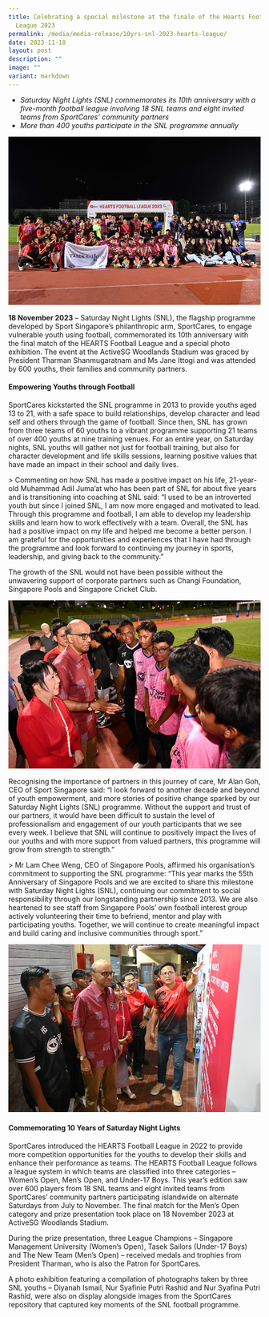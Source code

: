 ```yaml
---
title: Celebrating a special milestone at the finale of the Hearts Football
  League 2023
permalink: /media/media-release/10yrs-snl-2023-hearts-league/
date: 2023-11-18
layout: post
description: ""
image: ""
variant: markdown
---
```

* *Saturday Night Lights (SNL) commemorates its 10th anniversary with a five-month football league involving 18 SNL teams and eight invited teams from SportCares’ community partners*
*  *More than 400 youths participate in the SNL programme annually*

![](/images/MSD_9504.JPG)

**18 November 2023** – Saturday Night Lights (SNL), the flagship programme developed by Sport Singapore’s philanthropic arm, SportCares, to engage vulnerable youth using football, commemorated its 10th anniversary with the final match of the HEARTS Football League and a special photo exhibition. The event at the ActiveSG Woodlands Stadium was graced by President Tharman Shanmugaratnam and Ms Jane Ittogi and was attended by 600 youths, their families and community partners.

#### Empowering Youths through Football <br>   
SportCares kickstarted the SNL programme in 2013 to provide youths aged 13 to 21, with a safe space to build relationships, develop character and lead self and others through the game of football. Since then, SNL has grown from three teams of 60 youths to a vibrant programme supporting 21 teams of over 400 youths at nine training venues. For an entire year, on Saturday nights, SNL youths will gather not just for football training, but also for character development and life skills sessions, learning positive values that have made an impact in their school and daily lives.

&gt; Commenting on how SNL has made a positive impact on his life, 21-year-old Muhammad Adil Juma’at who has been part of SNL for about five years and is transitioning into coaching at SNL said: “I used to be an introverted youth but since I joined SNL, I am now more engaged and motivated to lead. Through this programme and football, I am able to develop my leadership skills and learn how to work effectively with a team. Overall, the SNL has had a positive impact on my life and helped me become a better person. I am grateful for the opportunities and experiences that I have had through the programme and look forward to continuing my journey in sports, leadership, and giving back to the community.”&nbsp;&nbsp;&nbsp;&nbsp;&nbsp; &nbsp;&nbsp;&nbsp;&nbsp;&nbsp;&nbsp;&nbsp;&nbsp;&nbsp;&nbsp;&nbsp;&nbsp;&nbsp;&nbsp;&nbsp;&nbsp;&nbsp;&nbsp;&nbsp;&nbsp;&nbsp;&nbsp;&nbsp;

The growth of the SNL would not have been possible without the unwavering support of corporate partners such as Changi Foundation, Singapore Pools and Singapore Cricket Club.

![](/images/DSC_8662.JPG)

Recognising the importance of partners in this journey of care, Mr Alan Goh, CEO of Sport Singapore said: “I look forward to another decade and beyond of youth empowerment, and more stories of positive change sparked by our Saturday Night Lights (SNL) programme. Without the support and trust of our partners, it would have been difficult to sustain the level of professionalism and engagement of our youth participants that we see every week. I believe that SNL will continue to positively impact the lives of our youths and with more support from valued partners, this programme will grow from strength to strength.”

&gt; Mr Lam Chee Weng, CEO of Singapore Pools, affirmed his organisation’s commitment to supporting the SNL programme: “This year marks the 55th Anniversary of Singapore Pools and we are excited to share this milestone with Saturday Night Lights (SNL), continuing our commitment to social responsibility through our longstanding partnership since 2013. We are also heartened to see staff from Singapore Pools’ own football interest group actively volunteering their time to befriend, mentor and play with participating youths. Together, we will continue to create meaningful impact and build caring and inclusive communities through sport.”

![](/images/DSC_8386.JPG)


#### Commemorating 10 Years of Saturday Night Lights

SportCares introduced the HEARTS Football League in 2022 to provide more competition opportunities for the youths to develop their skills and enhance their performance as teams. The HEARTS Football League follows a league system in which teams are classified into three categories – Women’s Open, Men’s Open, and Under-17 Boys. This year’s edition saw over 600 players from 18 SNL teams and eight invited teams from SportCares’ community partners participating islandwide on alternate Saturdays from July to November. The final match for the Men’s Open category and prize presentation took place on 18 November 2023 at ActiveSG Woodlands Stadium.

During the prize presentation, three League Champions – Singapore Management University (Women’s Open), Tasek Sailors (Under-17 Boys) and The New Team (Men’s Open) – received medals and trophies from President Tharman, who is also the Patron for SportCares.

A photo exhibition featuring a compilation of photographs taken by three SNL youths – Diyanah Ismail, Nur Syafinie Putri Rashid and Nur Syafina Putri Rashid, were also on display alongside images from the SportCares repository that captured key moments of the SNL football programme.

  
